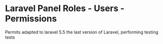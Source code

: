 # Laravel Panel Roles - Users - Permissions


Permits adapted to laravel 5.5 the last version of Laravel, performing testing tests